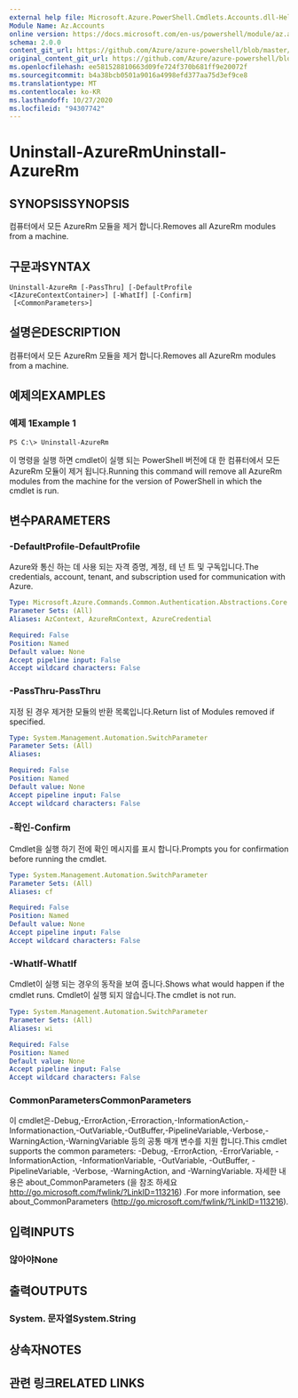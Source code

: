 ```yaml
---
external help file: Microsoft.Azure.PowerShell.Cmdlets.Accounts.dll-Help.xml
Module Name: Az.Accounts
online version: https://docs.microsoft.com/en-us/powershell/module/az.accounts/uninstall-azurerm
schema: 2.0.0
content_git_url: https://github.com/Azure/azure-powershell/blob/master/src/Accounts/Accounts/help/Uninstall-AzureRm.md
original_content_git_url: https://github.com/Azure/azure-powershell/blob/master/src/Accounts/Accounts/help/Uninstall-AzureRm.md
ms.openlocfilehash: ee581528810663d09fe724f370b681ff9e20072f
ms.sourcegitcommit: b4a38bcb0501a9016a4998efd377aa75d3ef9ce8
ms.translationtype: MT
ms.contentlocale: ko-KR
ms.lasthandoff: 10/27/2020
ms.locfileid: "94307742"
---
```

# <span data-ttu-id="c0527-101">Uninstall-AzureRm</span><span class="sxs-lookup"><span data-stu-id="c0527-101">Uninstall-AzureRm</span></span>

## <span data-ttu-id="c0527-102">SYNOPSIS</span><span class="sxs-lookup"><span data-stu-id="c0527-102">SYNOPSIS</span></span>
<span data-ttu-id="c0527-103">컴퓨터에서 모든 AzureRm 모듈을 제거 합니다.</span><span class="sxs-lookup"><span data-stu-id="c0527-103">Removes all AzureRm modules from a machine.</span></span>

## <span data-ttu-id="c0527-104">구문과</span><span class="sxs-lookup"><span data-stu-id="c0527-104">SYNTAX</span></span>

```
Uninstall-AzureRm [-PassThru] [-DefaultProfile <IAzureContextContainer>] [-WhatIf] [-Confirm]
 [<CommonParameters>]
```

## <span data-ttu-id="c0527-105">설명은</span><span class="sxs-lookup"><span data-stu-id="c0527-105">DESCRIPTION</span></span>
<span data-ttu-id="c0527-106">컴퓨터에서 모든 AzureRm 모듈을 제거 합니다.</span><span class="sxs-lookup"><span data-stu-id="c0527-106">Removes all AzureRm modules from a machine.</span></span>

## <span data-ttu-id="c0527-107">예제의</span><span class="sxs-lookup"><span data-stu-id="c0527-107">EXAMPLES</span></span>

### <span data-ttu-id="c0527-108">예제 1</span><span class="sxs-lookup"><span data-stu-id="c0527-108">Example 1</span></span>
```
PS C:\> Uninstall-AzureRm
```

<span data-ttu-id="c0527-109">이 명령을 실행 하면 cmdlet이 실행 되는 PowerShell 버전에 대 한 컴퓨터에서 모든 AzureRm 모듈이 제거 됩니다.</span><span class="sxs-lookup"><span data-stu-id="c0527-109">Running this command will remove all AzureRm modules from the machine for the version of PowerShell in which the cmdlet is run.</span></span>

## <span data-ttu-id="c0527-110">변수</span><span class="sxs-lookup"><span data-stu-id="c0527-110">PARAMETERS</span></span>

### <span data-ttu-id="c0527-111">-DefaultProfile</span><span class="sxs-lookup"><span data-stu-id="c0527-111">-DefaultProfile</span></span>
<span data-ttu-id="c0527-112">Azure와 통신 하는 데 사용 되는 자격 증명, 계정, 테 넌 트 및 구독입니다.</span><span class="sxs-lookup"><span data-stu-id="c0527-112">The credentials, account, tenant, and subscription used for communication with Azure.</span></span>

```yaml
Type: Microsoft.Azure.Commands.Common.Authentication.Abstractions.Core.IAzureContextContainer
Parameter Sets: (All)
Aliases: AzContext, AzureRmContext, AzureCredential

Required: False
Position: Named
Default value: None
Accept pipeline input: False
Accept wildcard characters: False
```

### <span data-ttu-id="c0527-113">-PassThru</span><span class="sxs-lookup"><span data-stu-id="c0527-113">-PassThru</span></span>
<span data-ttu-id="c0527-114">지정 된 경우 제거한 모듈의 반환 목록입니다.</span><span class="sxs-lookup"><span data-stu-id="c0527-114">Return list of Modules removed if specified.</span></span>

```yaml
Type: System.Management.Automation.SwitchParameter
Parameter Sets: (All)
Aliases:

Required: False
Position: Named
Default value: None
Accept pipeline input: False
Accept wildcard characters: False
```

### <span data-ttu-id="c0527-115">-확인</span><span class="sxs-lookup"><span data-stu-id="c0527-115">-Confirm</span></span>
<span data-ttu-id="c0527-116">Cmdlet을 실행 하기 전에 확인 메시지를 표시 합니다.</span><span class="sxs-lookup"><span data-stu-id="c0527-116">Prompts you for confirmation before running the cmdlet.</span></span>

```yaml
Type: System.Management.Automation.SwitchParameter
Parameter Sets: (All)
Aliases: cf

Required: False
Position: Named
Default value: None
Accept pipeline input: False
Accept wildcard characters: False
```

### <span data-ttu-id="c0527-117">-WhatIf</span><span class="sxs-lookup"><span data-stu-id="c0527-117">-WhatIf</span></span>
<span data-ttu-id="c0527-118">Cmdlet이 실행 되는 경우의 동작을 보여 줍니다.</span><span class="sxs-lookup"><span data-stu-id="c0527-118">Shows what would happen if the cmdlet runs.</span></span>
<span data-ttu-id="c0527-119">Cmdlet이 실행 되지 않습니다.</span><span class="sxs-lookup"><span data-stu-id="c0527-119">The cmdlet is not run.</span></span>

```yaml
Type: System.Management.Automation.SwitchParameter
Parameter Sets: (All)
Aliases: wi

Required: False
Position: Named
Default value: None
Accept pipeline input: False
Accept wildcard characters: False
```

### <span data-ttu-id="c0527-120">CommonParameters</span><span class="sxs-lookup"><span data-stu-id="c0527-120">CommonParameters</span></span>
<span data-ttu-id="c0527-121">이 cmdlet은-Debug,-ErrorAction,-Erroraction,-InformationAction,-Informationaction,-OutVariable,-OutBuffer,-PipelineVariable,-Verbose,-WarningAction,-WarningVariable 등의 공통 매개 변수를 지원 합니다.</span><span class="sxs-lookup"><span data-stu-id="c0527-121">This cmdlet supports the common parameters: -Debug, -ErrorAction, -ErrorVariable, -InformationAction, -InformationVariable, -OutVariable, -OutBuffer, -PipelineVariable, -Verbose, -WarningAction, and -WarningVariable.</span></span> <span data-ttu-id="c0527-122">자세한 내용은 about_CommonParameters (을 참조 하세요 http://go.microsoft.com/fwlink/?LinkID=113216) .</span><span class="sxs-lookup"><span data-stu-id="c0527-122">For more information, see about_CommonParameters (http://go.microsoft.com/fwlink/?LinkID=113216).</span></span>

## <span data-ttu-id="c0527-123">입력</span><span class="sxs-lookup"><span data-stu-id="c0527-123">INPUTS</span></span>

### <span data-ttu-id="c0527-124">않아야</span><span class="sxs-lookup"><span data-stu-id="c0527-124">None</span></span>

## <span data-ttu-id="c0527-125">출력</span><span class="sxs-lookup"><span data-stu-id="c0527-125">OUTPUTS</span></span>

### <span data-ttu-id="c0527-126">System. 문자열</span><span class="sxs-lookup"><span data-stu-id="c0527-126">System.String</span></span>

## <span data-ttu-id="c0527-127">상속자</span><span class="sxs-lookup"><span data-stu-id="c0527-127">NOTES</span></span>

## <span data-ttu-id="c0527-128">관련 링크</span><span class="sxs-lookup"><span data-stu-id="c0527-128">RELATED LINKS</span></span>
